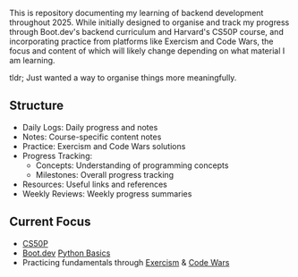 
This is repository documenting my learning of backend development throughout 2025. While initially designed to organise and track my progress through Boot.dev's backend curriculum and Harvard's CS50P course, and incorporating practice from platforms like Exercism and Code Wars, the focus and content of which will likely change depending on what material I am learning. 

tldr; Just wanted a way to organise things more meaningfully.

## Structure

- Daily Logs: Daily progress and notes
- Notes: Course-specific content notes
- Practice: Exercism and Code Wars solutions
- Progress Tracking:
    - Concepts: Understanding of programming concepts
    - Milestones: Overall progress tracking
- Resources: Useful links and references
- Weekly Reviews: Weekly progress summaries

## Current Focus

- [CS50P](https://cs50.harvard.edu/python/2022/) 
- [Boot.dev](https://www.boot.dev/tracks/backend) [Python Basics](https://www.boot.dev/courses/learn-code-python)
- Practicing fundamentals through [Exercism](https://exercism.org) & [Code Wars](codewars.com)
